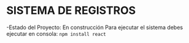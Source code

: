 <h1> SISTEMA DE REGISTROS </h1>
-Estado del Proyecto: En construcción
Para ejecutar el sistema debes ejecutar en consola: <code>npm install react</code>
